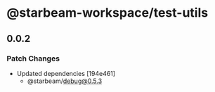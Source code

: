 # @starbeam-workspace/test-utils

## 0.0.2

### Patch Changes

- Updated dependencies [194e461]
  - @starbeam/debug@0.5.3
